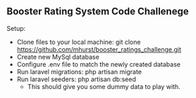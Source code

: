 
## Booster Rating System Code Challenege

Setup:

- Clone files to your local machine: git clone https://github.com/mhurst/booster_ratings_challenge.git
- Create new MySql database
- Configure .env file to match the newly created database
- Run laravel migrations: php artisan migrate
- Run laravel seeders: php artisan db:seed
    - This should give you some dummy data to play with.
